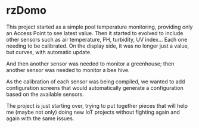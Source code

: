 # rzDomo

This project started as a simple pool temperature monitoring, providing only an Access Point to see latest value.
Then it started to evolved to include other sensors such as air temperature, PH, turbidity, UV index... Each one needing to be calibrated.
On the display side, it was no longer just a value, but curves, with automatic update.

And then another sensor was needed to monitor a greenhouse; then another sensor was needed to monitor a bee hive.

As the calibration of each sensor was being compiled, we wanted to add configuration screens that would automatically generate a configuration based on the available sensors.

The project is just starting over, trying to put together pieces that will help me (maybe not only) doing new IoT projects without fighting again and again with the same issues.
